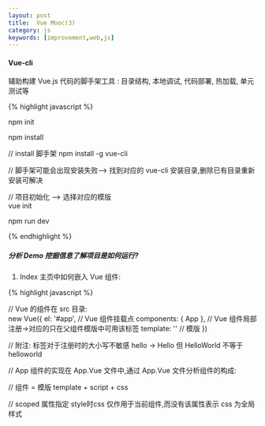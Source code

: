 ```yaml
---
layout: post
title:  Vue Mooc(3)
category: js
keywords: [improvement,web,js]
---
```


#### Vue-cli 

辅助构建 Vue.js 代码的脚手架工具 : 目录结构, 本地调试, 代码部署, 热加载, 单元测试等

{% highlight javascript %} 

npm init  

npm install 

// install 脚手架
npm install -g vue-cli

// 脚手架可能会出现安装失败--> 找到对应的 vue-cli 安装目录,删除已有目录重新安装可解决

// 项目初始化 --> 选择对应的模版       
vue init <template-name> <project-name>     

npm run dev

       
{% endhighlight %}       

##### 分析 Demo 挖掘信息了解项目是如何运行?

1. Index 主页中如何嵌入 Vue 组件: 

{% highlight javascript %} 

<div id="app">
    <App></App>
</div>

// Vue 的组件在 src 目录:   
new Vue({
  el: '#app', // Vue 组件挂载点
  components: { App }, // Vue 组件局部注册->对应的只在父组件模版中可用该标签
  template: '<App/>' // 模版
})

// 附注: 标签对于注册时的大小写不敏感  hello -> Hello 但 HelloWorld 不等于 helloworld

// App 组件的实现在 App.Vue 文件中,通过 App.Vue 文件分析组件的构成:

// 组件 = 模版 template + script + css 

// scoped 属性指定 style时css 仅作用于当前组件,而没有该属性表示 css 为全局样式
<style scoped> 

{% endhighlight %}

##### ES6 中的 export / export default 与 import知识巩固  

export  => import {moduleName (as aliasName)} from ...

export default => export {className as default}  导出默认模块

import aliasName from => import {default as aliasName } from 导入默认模块

[深入浅出ES6（十六）：模块 Modules](http://www.infoq.com/cn/articles/es6-in-depth-modules)

##### 项目文件介绍

babel 转换: 为支持大多数浏览器将 ES6 转换为 ES5 -> babel 插件管理

项目配置文件介绍  

eslintrc.js / package.json 文件详细介绍

package.json 中 script tag 中定制命令;  =>  `npm run <script>`

#### webpack 打包流程

是个啥? 

> 静态模块打包器,对某个应用进行依赖图分析,该依赖图包含应用程序锁需要的每个模块,进而将模块打包成一个或者多个 bundle;

Webpack 对文件利用 loader做处理,扫描当前工程目录,根据文件后缀名匹配不同的文件,将文件内容作为输入,loader 对于文件内容进行处理,最终输出新的文件内容;

webpack 配置分析: 

entry : 入口文件路径配置  key : value ;  [name]

chunk : 

output : {path fileName}

loader :  query {limit , name }

loader 配置

[webpack 从入门到工程实践](http://gitbook.cn/books/599270d5625e0436309466c7/index.html)

[细说 webpack 之流程篇](http://taobaofed.org/blog/2016/09/09/webpack-flow/)


#### 项目需求分析   

先从页面整体结构看 : 头部 + 页面内容区 ||  进而在页面内部进一步细化划分,层层分析;

学习如何结构化划分页面: 拆分组件;

#### 移动端屏幕适配相关 

设备像素比 dip 相关的一些概念;

SVG 矢量图片: SVG 图片可伸缩,通常将一些色彩单一的图片通过 SVG 图片上使用;

####  资源优化

Webpack 打包 resource 图片为 js,省略图片请求;

#### SVG 资源使用

iconFont 使用 => `iconmoon.io`  


#### 项目的目录结构

组件的原则: **就近维护** 

components 目录: 每一个组件都构建独立的目录: 组件可能不光是一个 VUE 文件,还可能包含其他文件;

common 目录: 公用目录  

stylus 文件与 css 文件格式的差异;


前后端分离: 前后端独立开发-> 联调组合;


